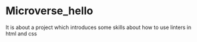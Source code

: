 # Microverse_hello
It is about a project which introduces some skills about how to use linters in html and css 
